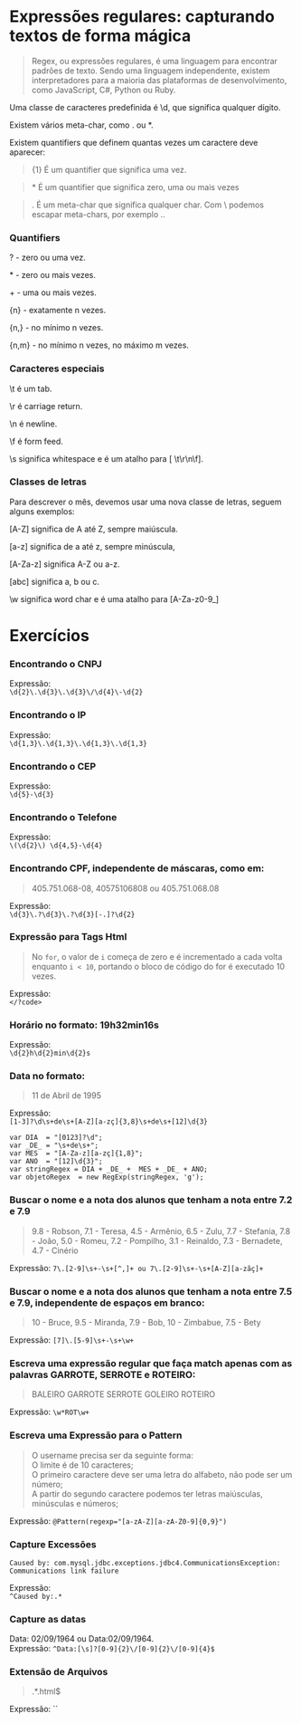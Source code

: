 # Expressões regulares: capturando textos de forma mágica

> Regex, ou expressões regulares, é uma linguagem para encontrar padrões de texto.
Sendo uma linguagem independente, existem interpretadores para a maioria das plataformas de desenvolvimento, como JavaScript, C#, Python ou Ruby.

Uma classe de caracteres predefinida é \d, que significa qualquer dígito.

Existem vários meta-char, como . ou *.

Existem quantifiers que definem quantas vezes um caractere deve aparecer:

> {1} É um quantifier que significa uma vez.

> \* É um quantifier que significa zero, uma ou mais vezes

> . É um meta-char que significa qualquer char.
Com \ podemos escapar meta-chars, por exemplo \..

### Quantifiers
? - zero ou uma vez.

\* - zero ou mais vezes.

\+ - uma ou mais vezes.

\{n} - exatamente n vezes.

{n,} - no mínimo n vezes.

{n,m} - no mínimo n vezes, no máximo m vezes.

### Caracteres especiais
\t é um tab.

\r é carriage return.

\n é newline.

\f é form feed.

\s significa whitespace e é um atalho para [ \t\r\n\f].

### Classes de letras
Para descrever o mês, devemos usar uma nova classe de letras, seguem alguns exemplos:

[A-Z] significa de A até Z, sempre maiúscula.

[a-z] significa de a até z, sempre minúscula,

[A-Za-z] significa A-Z ou a-z.

[abc] significa a, b ou c.

\w significa word char e é uma atalho para [A-Za-z0-9_]

# Exercícios

### Encontrando o CNPJ
Expressão:  
`\d{2}\.\d{3}\.\d{3}\/\d{4}\-\d{2}`

### Encontrando o IP
Expressão:  
`\d{1,3}\.\d{1,3}\.\d{1,3}\.\d{1,3}`

### Encontrando o CEP
Expressão:  
`\d{5}-\d{3}`

### Encontrando o Telefone
Expressão:  
`\(\d{2}\) \d{4,5}-\d{4}`

### Encontrando CPF, independente de máscaras, como em:
> 405.751.068-08, 40575106808 ou 405.751.068.08

Expressão:  
`\d{3}\.?\d{3}\.?\d{3}[-.]?\d{2}`

### Expressão para Tags Html
> No <code>for</code>, o valor de <code>i</code> começa de zero e é incrementado a cada volta enquanto <code>i < 10</code>, portando o bloco de código do for é executado 10 vezes.

Expressão:  
`</?code>`

### Horário no formato: 19h32min16s
Expressão:  
`\d{2}h\d{2}min\d{2}s`

### Data no formato:
> 11 de Abril de 1995

Expressão:  
`[1-3]?\d\s+de\s+[A-Z][a-zç]{3,8}\s+de\s+[12]\d{3}`
```
var DIA  = "[0123]?\d"; 
var _DE_ = "\s+de\s+";
var MES  = "[A-Za-z][a-zç]{1,8}";
var ANO  = "[12]\d{3}";
var stringRegex = DIA + _DE_ +  MES + _DE_ + ANO;
var objetoRegex  = new RegExp(stringRegex, 'g');
```


### Buscar o nome e a nota dos alunos que tenham a nota entre 7.2 e 7.9
> 9.8 - Robson, 7.1 - Teresa, 4.5 - Armênio, 6.5 - Zulu, 7.7 - Stefania, 7.8 - João, 5.0 - Romeu, 7.2 - Pompilho, 3.1 - Reinaldo, 7.3 - Bernadete, 4.7 - Cinério 

Expressão:
`7\.[2-9]\s+-\s+[^,]+ ou 7\.[2-9]\s+-\s+[A-Z][a-zãç]+`

### Buscar o nome e a nota dos alunos que tenham a nota entre 7.5 e 7.9, independente de espaços em branco:
> 10 - Bruce, 9.5 - Miranda, 7.9    - Bob, 10 - Zimbabue, 7.5 - Bety

Expressão:
`[7]\.[5-9]\s+-\s+\w+`

### Escreva uma expressão regular que faça match apenas com as palavras GARROTE, SERROTE e ROTEIRO:
> BALEIRO GARROTE SERROTE GOLEIRO ROTEIRO 

Expressão:
`\w*ROT\w+`

### Escreva uma Expressão para o Pattern
> O username precisa ser da seguinte forma:  
O limite é de 10 caracteres;  
O primeiro caractere deve ser uma letra do alfabeto, não pode ser um número;  
A partir do segundo caractere podemos ter letras maiúsculas, minúsculas e números;  

Expressão:
`@Pattern(regexp="[a-zA-Z][a-zA-Z0-9]{0,9}")`

### Capture Excessões
```
Caused by: com.mysql.jdbc.exceptions.jdbc4.CommunicationsException: Communications link failure
```
Expressão:  
`^Caused by:.*`

### Capture as datas
Data: 02/09/1964 ou Data:02/09/1964.  
Expressão:
`^Data:[\s]?[0-9]{2}\/[0-9]{2}\/[0-9]{4}$`

### Extensão de Arquivos
> .*\.html$

Expressão:
``